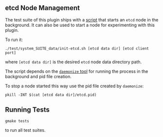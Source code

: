 ## etcd Node Management

The test suite of this plugin ships with a [script](./test/system_SUITE_data/init-etcd.sh)
that starts an `etcd` node in the background. It can also be used to start
a node for experimenting with this plugin.

To run it:

```shell
./test/system_SUITE_data/init-etcd.sh [etcd data dir] [etcd client port]
```  

where `[etcd data dir]` is the desired `etcd` node data directory path.

The script depends on the [`daemonize` tool](https://software.clapper.org/daemonize/) for running the process in the background
and pid file creation.
                                                                   
To stop a node started this way use the pid file created by `daemonize`:

```shell
pkill -INT $(cat [etcd data dir]/etcd.pid)
```              

## Running Tests

```shell
gmake tests
```        

to run all test suites.
